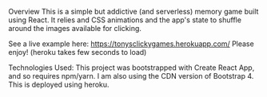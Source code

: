 Overview
This is a simple but addictive (and serverless) memory game built using React. It relies and CSS animations and the app's state to shuffle around the images available for clicking.

See a live example here: https://tonysclickygames.herokuapp.com/ Please enjoy! (heroku takes few seconds to load)

Technologies Used:
This project was bootstrapped with Create React App, and so requires npm/yarn.
I am also using the CDN version of Bootstrap 4.
This is deployed using heroku.
